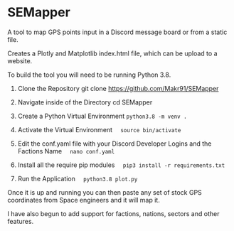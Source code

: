# SEMapper
A tool to map GPS points input in a Discord message board or from a static file. 

Creates a Plotly and Matplotlib index.html file, which can be upload to a website.


To build the tool you will need to be running Python 3.8.


1) Clone the Repository 
    git clone https://github.com/Makr91/SEMapper

2) Navigate inside of the Directory
    cd SEMapper

3) Create a Python Virtual Environment
        ```
        python3.8 -m venv .
        ```
4) Activate the Virtual Environment
        ```  
        source bin/activate
        ```
5) Edit the conf.yaml file with your Discord Developer Logins and the Factions Name
        ```  
        nano conf.yaml
        ```  
6) Install all the require pip modules
        ```  
        pip3 install -r requirements.txt
        ```  
7) Run the Application
        ```  
        python3.8 plot.py
        ```  

Once it is up and running you can then paste any set of stock GPS coordinates from Space engineers and it will map it. 


I have also begun to add support for factions, nations, sectors and other features.
